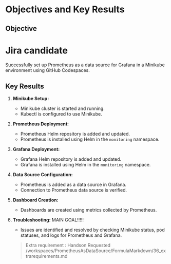 # Objectives and Key Results

## Objective

# Jira candidate

Successfully set up Prometheus as a data source for Grafana in a Minikube environment using GitHub Codespaces.

## Key Results

1. **Minikube Setup:**
   - Minikube cluster is started and running.
   - Kubectl is configured to use Minikube.

2. **Prometheus Deployment:**
   - Prometheus Helm repository is added and updated.
   - Prometheus is installed using Helm in the `monitoring` namespace.

3. **Grafana Deployment:**
   - Grafana Helm repository is added and updated.
   - Grafana is installed using Helm in the `monitoring` namespace.

4. **Data Source Configuration:**
   - Prometheus is added as a data source in Grafana.
   - Connection to Prometheus data source is verified.

5. **Dashboard Creation:**
   - Dashboards are created using metrics collected by Prometheus.

6. **Troubleshooting:** MAIN GOAL!!!!!
   - Issues are identified and resolved by checking Minikube status, pod statuses, and logs for Prometheus and Grafana.

   > Extra requirement : Handson Requested
/workspaces/PrometheusAsDataSource/FormulaMarkdown/36_extrarequirements.md